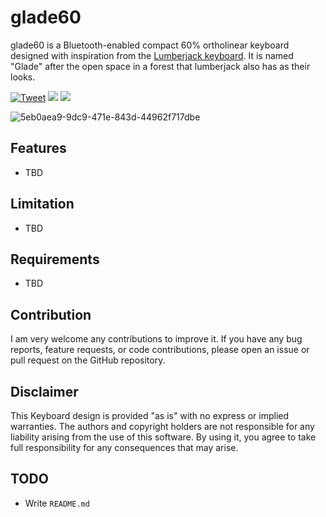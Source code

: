 # glade60
glade60 is a Bluetooth-enabled compact 60% ortholinear keyboard designed with inspiration from the [Lumberjack keyboard](https://github.com/peej/lumberjack-keyboard). It is named "Glade" after the open space in a forest that lumberjack also has as their looks.

[![Tweet](https://img.shields.io/twitter/url/http/shields.io.svg?style=social)](https://twitter.com/intent/tweet?text=glade60%20Foobar.&hashtags=Keyboard,Ortholinear&url=https://github.com/mikyk10/glade60) <img src="https://img.shields.io/github/last-commit/mikyk10/TimberStream"> <img src="https://img.shields.io/github/downloads/mikyk10/glade60/total">

![5eb0aea9-9dc9-471e-843d-44962f717dbe](https://user-images.githubusercontent.com/4987502/229085850-ff00d50f-7870-4583-8bd6-14ff64d83ad2.jpeg)

## Features

- TBD

## Limitation

- TBD

## Requirements

- TBD

## Contribution
I am very welcome any contributions to improve it. If you have any bug reports, feature requests, or code contributions, please open an issue or pull request on the GitHub repository.

## Disclaimer
This Keyboard design is provided "as is" with no express or implied warranties. The authors and copyright holders are not responsible for any liability arising from the use of this software. By using it, you agree to take full responsibility for any consequences that may arise.

## TODO
* Write `README.md`
